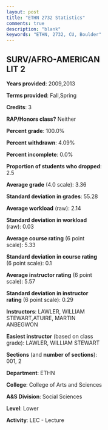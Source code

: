 ```yaml
---
layout: post
title: "ETHN 2732 Statistics"
comments: true
description: "blank"
keywords: "ETHN, 2732, CU, Boulder"
--- 
```

<head>
<script src="https://ajax.googleapis.com/ajax/libs/jquery/2.1.3/jquery.min.js"></script>
<script src="https://dl.dropboxusercontent.com/s/pc42nxpaw1ea4o9/highcharts.js?dl=0"></script>
<!-- <script src="../assets/js/highcharts.js"></script> -->
<style type="text/css">@font-face {
	font-family: "Bebas Neue";
	src: url(https://www.filehosting.org/file/details/544349/BebasNeue%20Regular.otf) format("opentype");
	}
	h1.Bebas { 
		font-family: "Bebas Neue", Verdana, Tahoma;
	}
</style>
</head>
<body>
	<div id="container" style="float: right; width: 45%; height: 88%; margin-left: 2.5%; margin-right: 2.5%;"></div>
	<script language="JavaScript">
		$(document).ready(function() {
		var chart = {type: 'column'};
		var title = {text: 'Grade Distribution'};
		var xAxis = {categories: ['A','B','C','D','F'],crosshair: true};
		var yAxis = {min: 0,title: {text: 'Percentage'}};
		var tooltip = {headerFormat: '<center><b><span style="font-size:20px">{point.key}</span></b></center>',
		               pointFormat: '<td style="padding:0"><b>{point.y:.1f}%</b></td>',
		               footerFormat: '</table>',shared: true,useHTML: true};
		var plotOptions = {column: {pointPadding: 0.0,borderWidth: 0}};  
		var credits = {enabled: false};var series= [{name: 'Percent',data: [48.72,28.21,15.38,5.13,2.56,]}];
		var json = {};
		json.chart = chart;
		json.title = title;
		json.tooltip = tooltip;
		json.xAxis = xAxis;
		json.yAxis = yAxis;  
		json.series = series;
		json.plotOptions = plotOptions;  
		json.credits = credits;
		$('#container').highcharts(json);
	});
	</script>
</body>
			   
## SURV/AFRO-AMERICAN LIT 2

**Years provided**: 2009,2013

**Terms provided**: Fall,Spring

**Credits**: 3

**RAP/Honors class?** Neither

**Percent grade**: 100.0%

**Percent withdrawn**: 4.09%

**Percent incomplete**: 0.0%

**Proportion of students who dropped**: 2.5

**Average grade** (4.0 scale): 3.36

**Standard deviation in grades**: 55.28

**Average workload** (raw): 2.14

**Standard deviation in workload** (raw): 0.03

**Average course rating** (6 point scale): 5.33

**Standard deviation in course rating** (6 point scale): 0.1

**Average instructor rating** (6 point scale): 5.57

**Standard deviation in instructor rating** (6 point scale): 0.29

**Instructors**: LAWLER, WILLIAM STEWART,ATUIRE, MARTIN ANBEGWON

**Easiest instructor** (based on class grade): LAWLER, WILLIAM STEWART

**Sections** (and **number of sections**): 001, 2

**Department**: ETHN

**College**: College of Arts and Sciences

**A&S Division**: Social Sciences

**Level**: Lower

**Activity**: LEC - Lecture